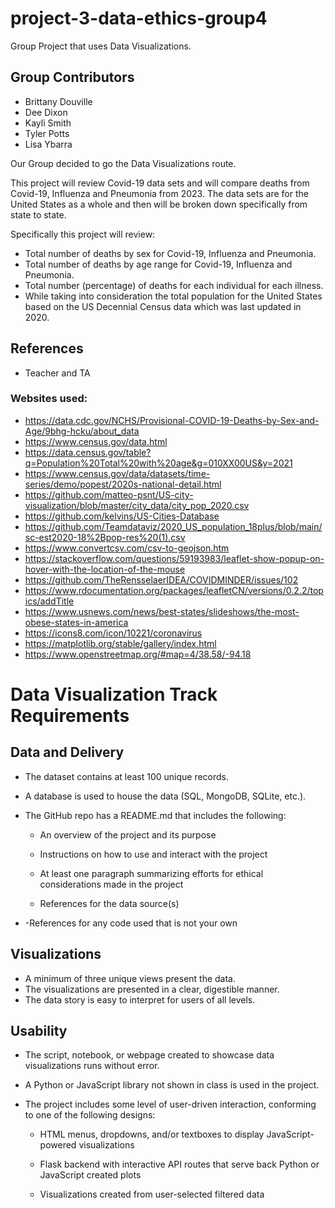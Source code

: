 # project-3-data-ethics-group4
Group Project that uses Data Visualizations.

## Group Contributors
- Brittany Douville
- Dee Dixon
- Kayli Smith
- Tyler Potts
- Lisa Ybarra

Our Group decided to go the Data Visualizations route.

This project will review Covid-19 data sets and will compare deaths from Covid-19, Influenza and Pneumonia from 2023. The data sets are for the United States as a whole and then will be broken down specifically from state to state.

Specifically this project will review:
- Total number of deaths by sex for Covid-19, Influenza and Pneumonia.
- Total number of deaths by age range for Covid-19, Influenza and Pneumonia.
- Total number (percentage) of deaths for each individual for each illness.
- While taking into consideration the total population for the United States based on the US Decennial Census data which was last updated in 2020.


## References
- Teacher and TA

### Websites used:
- https://data.cdc.gov/NCHS/Provisional-COVID-19-Deaths-by-Sex-and-Age/9bhg-hcku/about_data
- https://www.census.gov/data.html
- https://data.census.gov/table?q=Population%20Total%20with%20age&g=010XX00US&y=2021
- https://www.census.gov/data/datasets/time-series/demo/popest/2020s-national-detail.html
- https://github.com/matteo-psnt/US-city-visualization/blob/master/city_data/city_pop_2020.csv
- https://github.com/kelvins/US-Cities-Database
- https://github.com/Teamdataviz/2020_US_population_18plus/blob/main/sc-est2020-18%2Bpop-res%20(1).csv
- https://www.convertcsv.com/csv-to-geojson.htm
- https://stackoverflow.com/questions/59193983/leaflet-show-popup-on-hover-with-the-location-of-the-mouse
- https://github.com/TheRensselaerIDEA/COVIDMINDER/issues/102
- https://www.rdocumentation.org/packages/leafletCN/versions/0.2.2/topics/addTitle
- https://www.usnews.com/news/best-states/slideshows/the-most-obese-states-in-america
- https://icons8.com/icon/10221/coronavirus
- https://matplotlib.org/stable/gallery/index.html
- https://www.openstreetmap.org/#map=4/38.58/-94.18


# Data Visualization Track Requirements
## Data and Delivery
- The dataset contains at least 100 unique records.

- A database is used to house the data (SQL, MongoDB, SQLite, etc.). 

- The GitHub repo has a README.md that includes the following:

    - An overview of the project and its purpose

    - Instructions on how to use and interact with the project

    - At least one paragraph summarizing efforts for ethical considerations made in the project

    - References for the data source(s)

-   -References for any code used that is not your own

## Visualizations 
- A minimum of three unique views present the data. 
- The visualizations are presented in a clear, digestible manner.
- The data story is easy to interpret for users of all levels.

## Usability
- The script, notebook, or webpage created to showcase data visualizations runs without error. 

- A Python or JavaScript library not shown in class is used in the project.

- The project includes some level of user-driven interaction, conforming to one of the following designs:

    - HTML menus, dropdowns, and/or textboxes to display JavaScript-powered visualizations

    - Flask backend with interactive API routes that serve back Python or JavaScript created plots

    - Visualizations created from user-selected filtered data

